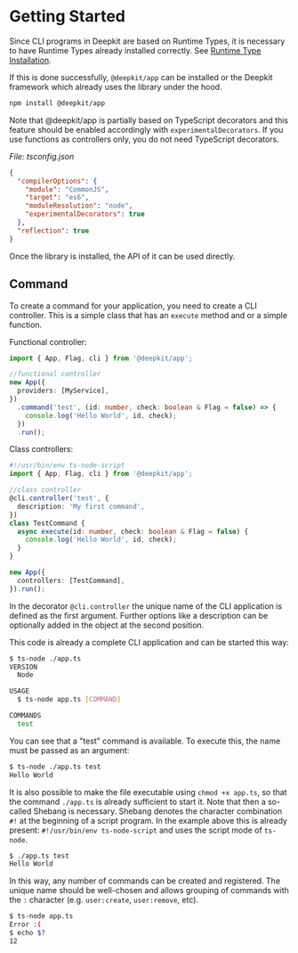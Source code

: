 # Getting Started

Since CLI programs in Deepkit are based on Runtime Types, it is necessary to have Runtime Types already installed correctly. See [Runtime Type Installation](../runtime-types/getting-started.md).

If this is done successfully, `@deepkit/app` can be installed or the Deepkit framework which already uses the library under the hood.

```sh
npm install @deepkit/app
```

Note that @deepkit/app is partially based on TypeScript decorators and this feature should be enabled accordingly with `experimentalDecorators`.
If you use functions as controllers only, you do not need TypeScript decorators.

_File: tsconfig.json_

```json
{
  "compilerOptions": {
    "module": "CommonJS",
    "target": "es6",
    "moduleResolution": "node",
    "experimentalDecorators": true
  },
  "reflection": true
}
```

Once the library is installed, the API of it can be used directly.

## Command

To create a command for your application, you need to create a CLI controller.
This is a simple class that has an `execute` method and or a simple function.

Functional controller:

```typescript
import { App, Flag, cli } from '@deepkit/app';

//functional controller
new App({
  providers: [MyService],
})
  .command('test', (id: number, check: boolean & Flag = false) => {
    console.log('Hello World', id, check);
  })
  .run();
```

Class controllers:

```typescript
#!/usr/bin/env ts-node-script
import { App, Flag, cli } from '@deepkit/app';

//class controller
@cli.controller('test', {
  description: 'My first command',
})
class TestCommand {
  async execute(id: number, check: boolean & Flag = false) {
    console.log('Hello World', id, check);
  }
}

new App({
  controllers: [TestCommand],
}).run();
```

In the decorator `@cli.controller` the unique name of the CLI application is defined as the first argument. Further options like a description can be optionally added in the object at the second position.

This code is already a complete CLI application and can be started this way:

```sh
$ ts-node ./app.ts
VERSION
  Node

USAGE
  $ ts-node app.ts [COMMAND]

COMMANDS
  test
```

You can see that a "test" command is available. To execute this, the name must be passed as an argument:

```sh
$ ts-node ./app.ts test
Hello World
```

It is also possible to make the file executable using `chmod +x app.ts`, so that the command `./app.ts` is already sufficient to start it. Note that then a so-called Shebang is necessary. Shebang denotes the character combination `#!` at the beginning of a script program. In the example above this is already present: `#!/usr/bin/env ts-node-script` and uses the script mode of `ts-node`.

```sh
$ ./app.ts test
Hello World
```

In this way, any number of commands can be created and registered. The unique name should be well-chosen and allows grouping of commands with the `:` character (e.g. `user:create`, `user:remove`, etc).

```sh
$ ts-node app.ts
Error :(
$ echo $?
12
```
